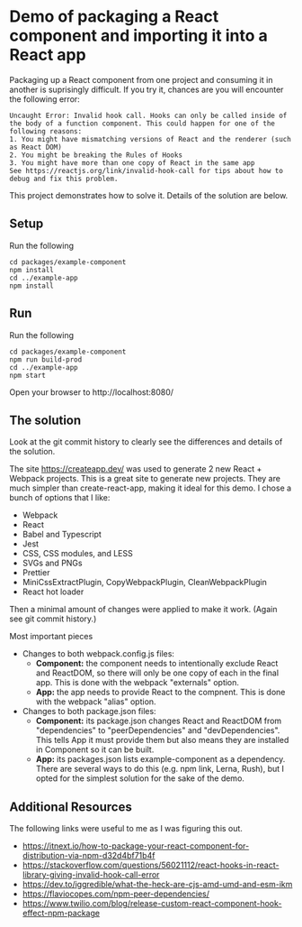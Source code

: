 # Demo of packaging a React component and importing it into a React app


Packaging up a React component from one project and consuming it in another is suprisingly difficult.
If you try it, chances are you will encounter the following error:
```
Uncaught Error: Invalid hook call. Hooks can only be called inside of the body of a function component. This could happen for one of the following reasons: 
1. You might have mismatching versions of React and the renderer (such as React DOM) 
2. You might be breaking the Rules of Hooks 
3. You might have more than one copy of React in the same app 
See https://reactjs.org/link/invalid-hook-call for tips about how to debug and fix this problem.
```

This project demonstrates how to solve it. Details of the solution are below.



## Setup
Run the following
```
cd packages/example-component
npm install
cd ../example-app
npm install
```



## Run
Run the following
```
cd packages/example-component
npm run build-prod
cd ../example-app
npm start
```
Open your browser to http://localhost:8080/



## The solution

Look at the git commit history to clearly see the differences and details of the solution.

The site https://createapp.dev/ was used to generate 2 new React + Webpack projects. This is a great site to generate new projects. They are much simpler than create-react-app, making it ideal for this demo. I chose a bunch of options that I like: 
- Webpack
- React
- Babel and Typescript
- Jest
- CSS, CSS modules, and LESS
- SVGs and PNGs
- Prettier
- MiniCssExtractPlugin, CopyWebpackPlugin, CleanWebpackPlugin
- React hot loader

Then a minimal amount of changes were applied to make it work. (Again see git commit history.)

Most important pieces
- Changes to both webpack.config.js files:
  - **Component:** the component needs to intentionally exclude React and ReactDOM, so there will only be one copy of each in the final app. This is done with the webpack "externals" option.
  - **App:** the app needs to provide React to the compnent. This is done with the webpack "alias" option.
- Changes to both package.json files:
  - **Component:** its package.json changes React and ReactDOM from "dependencies" to "peerDependencies" and "devDependencies". This tells App it must provide them but also means they are installed in Component so it can be built.
  - **App:** its packages.json lists example-component as a dependency. There are several ways to do this (e.g. npm link, Lerna, Rush), but I opted for the simplest solution for the sake of the demo.



## Additional Resources

The following links were useful to me as I was figuring this out.
- https://itnext.io/how-to-package-your-react-component-for-distribution-via-npm-d32d4bf71b4f
- https://stackoverflow.com/questions/56021112/react-hooks-in-react-library-giving-invalid-hook-call-error
- https://dev.to/iggredible/what-the-heck-are-cjs-amd-umd-and-esm-ikm
- https://flaviocopes.com/npm-peer-dependencies/
- https://www.twilio.com/blog/release-custom-react-component-hook-effect-npm-package
